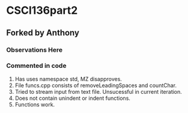 # CSCI136part2
## Forked by Anthony
### Observations Here
### Commented in code

1. Has uses namespace std, MZ disapproves.
2. File funcs.cpp consists of removeLeadingSpaces and countChar.
3. Tried to stream input from text file. Unsucessful in current iteration.
4. Does not contain unindent or indent functions.
5. Functions work.